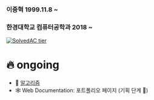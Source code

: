 ### 이중혁 1999.11.8 ~  
### 한경대학교 컴퓨터공학과 2018 ~  
  
  
[![SolvedAC tier](http://mazassumnida.wtf/api/v2/generate_badge?boj=wndgur2)](https://solved.ac/wndgur2)
  
  
# 🔥 ongoing
- 🧠 [알고리즘](https://github.com/leejunghyeokWN/study_algorithm)
- 🕸️ Web Documentation: 포트폴리오 페이지 (기획 단계 🐣)
